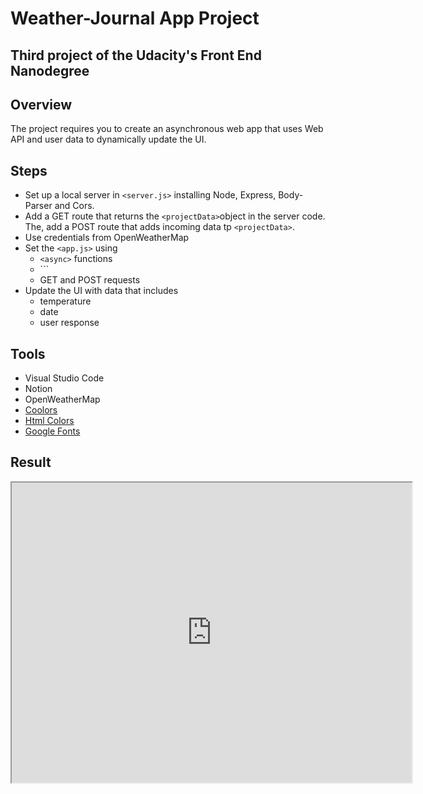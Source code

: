 # Weather-Journal App Project

## Third project of the Udacity's Front End Nanodegree

## Overview
The project requires you to create an asynchronous web app that uses Web API and user data to dynamically update the UI. 

## Steps
* Set up a local server in `<server.js>` installing Node, Express, Body-Parser and Cors.
* Add a GET route that returns the `<projectData>`object in the server code. The, add a POST route that adds incoming data tp `<projectData>`.
* Use credentials from OpenWeatherMap
* Set the `<app.js>` using
    * `<async>` functions
    * `<fetch>``
    * GET and POST requests
* Update the UI with data that includes
    * temperature
    * date
    * user response

## Tools
* Visual Studio Code
* Notion
* OpenWeatherMap
* [Coolors](https://coolors.co/)
* [Html Colors](https://htmlcolorcodes.com/)
* [Google Fonts](https://fonts.google.com/)

## Result
<iframe src="https://drive.google.com/file/d/1evGOlwrDZaogTkHjhUU6BELI3L3V9lVN/preview" width="640" height="480"></iframe>



